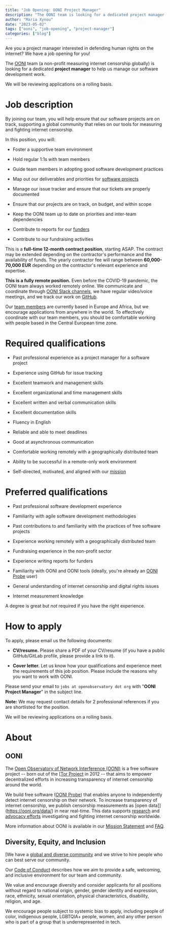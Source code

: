 ```yaml
---
title: "Job Opening: OONI Project Manager"
description: "The OONI team is looking for a dedicated project manager to help ensure that OONI software projects are on track."
author: "Maria Xynou"
date: "2023-05-02"
tags: ["ooni", "job-opening", "project-manager"]
categories: ["blog"]
---
```


Are you a project manager interested in defending human rights on the
internet? We have a job opening for you!

The [OONI](https://ooni.org/) team (a non-profit measuring
internet censorship globally) is looking for a dedicated **project
manager** to help us manage our software development work.

We will be reviewing applications on a rolling basis.

# Job description

By joining our team, you will help ensure that our software projects are
on track, supporting a global community that relies on our tools for
measuring and fighting internet censorship.

In this position, you will:

* Foster a supportive team environment

* Hold regular 1:1s with team members

* Guide team members in adopting good software development practices

* Map out our deliverables and priorities for [software projects](https://github.com/ooni)

* Manage our issue tracker and ensure that our tickets are properly documented

* Ensure that our projects are on track, on budget, and within scope

* Keep the OONI team up to date on priorities and inter-team dependencies

* Contribute to reports for our [funders](https://ooni.org/support/faq#how-is-ooni-funded)

* Contribute to our fundraising activities

This is a **full-time 12-month contract position**, starting ASAP. The
contract may be extended depending on the contractor's performance and
the availability of funds. The yearly contractor fee will range between
**60,000-70,000 EUR** depending on the contractor's relevant experience
and expertise.

**This is a fully remote position.** Even before the COVID-19 pandemic,
the OONI team always worked remotely online. We communicate and
coordinate through [OONI Slack channels](https://slack.ooni.org/), we have regular
video/voice meetings, and we track our work on [GitHub](https://github.com/ooni).

Our [team members](https://ooni.org/about/#team) are
currently based in Europe and Africa, but we encourage applications from
anywhere in the world. To effectively coordinate with our team members,
you should be comfortable working with people based in the Central
European time zone.

# Required qualifications 

* Past professional experience as a project manager for a software project

* Experience using GitHub for issue tracking

* Excellent teamwork and management skills

* Excellent organizational and time management skills

* Excellent written and verbal communication skills

* Excellent documentation skills

* Fluency in English

* Reliable and able to meet deadlines

* Good at asynchronous communication

* Comfortable working remotely with a geographically distributed team

* Ability to be successful in a remote-only work environment

* Self-directed, motivated, and aligned with our [mission](https://ooni.org/about/)

# Preferred qualifications 

* Past professional software development experience

* Familiarity with agile software development methodologies

* Past contributions to and familiarity with the practices of free software projects

* Experience working remotely with a geographically distributed team

* Fundraising experience in the non-profit sector

* Experience writing reports for funders

* Familiarity with OONI and OONI tools (ideally, you're already an [OONI Probe](https://ooni.org/install/) user)

* General understanding of internet censorship and digital rights issues

* Internet measurement knowledge

A degree is great but *not* required if you have the right experience.

# How to apply

To apply, please email us the following documents:

* **CV/resume.** Please share a PDF of your CV/resume (if you have a
public GitHub/GitLab profile, please provide a link to it).

* **Cover letter.** Let us know how your qualifications and experience
meet the requirements of this job position. Please include the
reasons why you want to work with OONI.

Please send your email to `jobs at openobservatory dot org` with
"**OONI Project Manager**" in the subject line.

**Note:** We may request contact details for 2 professional references
if you are shortlisted for the position.

We will be reviewing applications on a rolling basis.

# About 

## OONI

The [Open Observatory of Network Interference (OONI)](https://ooni.org/) is a free software project --
born out of the [[Tor Project](https://www.torproject.org/)
in 2012 -- that aims to empower decentralized efforts in increasing
transparency of internet censorship around the world.

We build free software ([OONI Probe](https://ooni.org/install/)) that enables anyone to
independently detect internet censorship on their network. To increase
transparency of internet censorship, we publish censorship measurements
as [open data]](https://ooni.org/data/) in near real-time.
This data supports [research](https://ooni.org/reports/)
and [advocacy efforts](https://www.accessnow.org/keepiton/) investigating
and fighting internet censorship worldwide.

More information about OONI is available in our [Mission Statement](https://ooni.org/about/) and
[FAQ](https://ooni.org/support/faq).

## Diversity, Equity, and Inclusion

[We have a [global and diverse community](https://ooni.org/partners) and we strive to hire
people who can best serve our community.

Our [Code of Conduct](https://ooni.org/get-involved/code-of-conduct/)
describes how we aim to provide a safe, welcoming, and inclusive
environment for our team and community.

We value and encourage diversity and consider applicants for all
positions without regard to national origin, gender, gender
identity and expression, race, ethnicity, sexual orientation, physical
characteristics, disability, religion, and age.

We encourage people subject to systemic bias to apply, including people
of color, indigenous people, LGBTQIA+ people, women, and any other
person who is part of a group that is underrepresented in tech.
